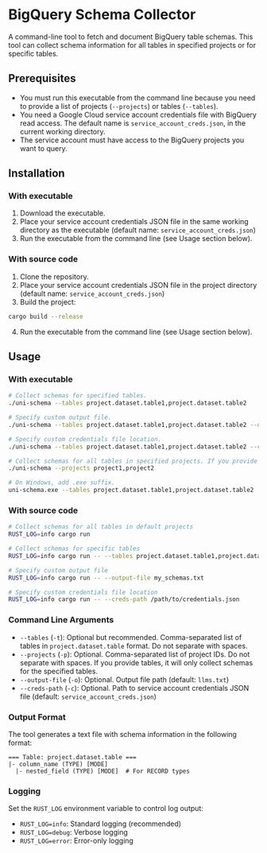 # BigQuery Schema Collector

A command-line tool to fetch and document BigQuery table schemas. This tool can collect schema information for all tables in specified projects or for specific tables.

## Prerequisites

- You must run this executable from the command line because you need to provide a list of projects (`--projects`) or tables (`--tables`).
- You need a Google Cloud service account credentials file with BigQuery read access. The default name is `service_account_creds.json`, in the current working directory.
- The service account must have access to the BigQuery projects you want to query.

## Installation

### With executable

1. Download the executable.
2. Place your service account credentials JSON file in the same working directory as the executable (default name: `service_account_creds.json`)
3. Run the executable from the command line (see Usage section below).

### With source code

1. Clone the repository.
2. Place your service account credentials JSON file in the project directory (default name: `service_account_creds.json`)
3. Build the project:
```bash
cargo build --release
```
4. Run the executable from the command line (see Usage section below).
## Usage

### With executable
```bash
# Collect schemas for specified tables.
./uni-schema --tables project.dataset.table1,project.dataset.table2

# Specify custom output file.
./uni-schema --tables project.dataset.table1,project.dataset.table2 --output-file my_schemas.txt

# Specify custom credentials file location.
./uni-schema --tables project.dataset.table1,project.dataset.table2 --creds-path /path/to/credentials.json

# Collect schemas for all tables in specified projects. If you provide tables, it will only collect schemas for the specified tables.
./uni-schema --projects project1,project2

# On Windows, add .exe suffix.
uni-schema.exe --tables project.dataset.table1,project.dataset.table2
```

### With source code
```bash
# Collect schemas for all tables in default projects
RUST_LOG=info cargo run

# Collect schemas for specific tables
RUST_LOG=info cargo run -- --tables project.dataset.table1,project.dataset.table2

# Specify custom output file
RUST_LOG=info cargo run -- --output-file my_schemas.txt

# Specify custom credentials file location
RUST_LOG=info cargo run -- --creds-path /path/to/credentials.json
```

### Command Line Arguments

- `--tables` (`-t`): Optional but recommended. Comma-separated list of tables in `project.dataset.table` format. Do not separate with spaces.
- `--projects` (`-p`): Optional. Comma-separated list of project IDs. Do not separate with spaces. If you provide tables, it will only collect schemas for the specified tables.
- `--output-file` (`-o`): Optional. Output file path (default: `llms.txt`)
- `--creds-path` (`-c`): Optional. Path to service account credentials JSON file (default: `service_account_creds.json`)

### Output Format

The tool generates a text file with schema information in the following format:

```
=== Table: project.dataset.table ===
|- column_name (TYPE) [MODE]
  |- nested_field (TYPE) [MODE]  # For RECORD types
```

### Logging

Set the `RUST_LOG` environment variable to control log output:
- `RUST_LOG=info`: Standard logging (recommended)
- `RUST_LOG=debug`: Verbose logging
- `RUST_LOG=error`: Error-only logging